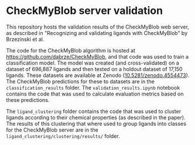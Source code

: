# CheckMyBlob server validation

This repository hosts the validation results of the CheckMyBlob web server, as described in "Recognizing and validating ligands with CheckMyBlob" by Brzezinski et al. 

The code for the CheckMyBlob algorithm is hosted at https://github.com/dabrze/CheckMyBlob, and that code was used to train a classification model. The model was created (and cross-validated) on a dataset of 696,887 ligands and then tested on a holdout dataset of 17,150 ligands. These datasets are available at Zenodo ([10.5281/zenodo.4554473](https://doi.org/10.5281/zenodo.4554473)). The CheckMyBlob predictions for these to datasets are in the `classification_results` folder. The `validation_results.ipynb` notebook contains the code that was used to calculate evaluation metrics based on these predictions.

The `ligand_clustering` folder contains the code that was used to cluster ligands according to their chemical properties (as described in the paper). The results of this clustering that where used to group ligands into classes for the CheckMyBlob server are in the `ligand_clustering/clustering/results/` folder.
